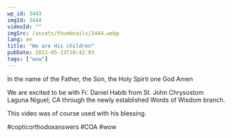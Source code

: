 ```yaml
---
wp_id: 3443
imgId: 3444
videoId: ""
imgSrc: /assets/thumbnails/3444.webp
lang: en
title: "We are His children"
pubDate: 2022-05-13T10:42:03
tags: ["wow"]
---
```


<!-- page: 6 -->

<p>In the name of the Father, the Son, the Holy Spirit one God Amen </p>
<p>We are excited to be with Fr. Daniel Habib from St. John Chrysostom Laguna Niguel, CA through the newly established Words of Wisdom branch.</p>
<p>This video was of course used with his blessing. </p>
<p>#copticorthodoxanswers #COA #wow</p>
